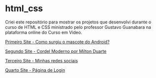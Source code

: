 # html_css

 Criei este repositório para mostrar os projetos que desenvolvi durante o curso de HTML e CSS ministrado pelo professor Gustavo Guanabara na plataforma online do Curso em Vídeo.

 <p><a href="https://victorrpessoa.github.io/html_css/android/index.html">Primeiro Site - Como surgiu o mascote do Android?</a></p>
 <p><a href="https://victorrpessoa.github.io/html_css/cordel_moderno/index.html">Segundo Site - Cordel Moderno por Milton Duarte</a></p>
 <p><a href="https://victorrpessoa.github.io/html_css/redes_sociais/index.html">Terceiro Site - Minhas redes sociais</a></p>
 <p><a href="https://victorrpessoa.github.io/html_css/formulario/index.html">Quarto Site - Página de Login</a></p>